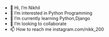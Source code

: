 - 👋 Hi, I’m Nikhil
- 👀 I’m interested in Python Programming
- 🌱 I’m currently learning Python,Django
- 💞️ I’m looking to collaborate 
- 📫 How to reach me instagram.com/nikk_200
